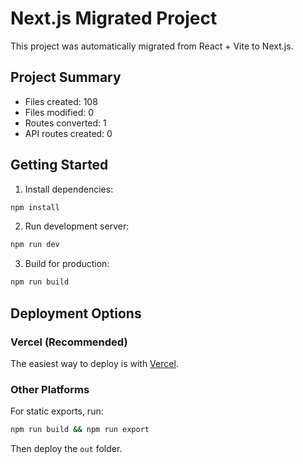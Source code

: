 # Next.js Migrated Project

This project was automatically migrated from React + Vite to Next.js.

## Project Summary
- Files created: 108
- Files modified: 0
- Routes converted: 1
- API routes created: 0

## Getting Started

1. Install dependencies:
```bash
npm install
```

2. Run development server:
```bash
npm run dev
```

3. Build for production:
```bash
npm run build
```

## Deployment Options

### Vercel (Recommended)
The easiest way to deploy is with [Vercel](https://vercel.com/new?utm_medium=default-template&filter=next.js&utm_source=create-next-app&utm_campaign=create-next-app-readme).

### Other Platforms
For static exports, run:
```bash
npm run build && npm run export
```
Then deploy the `out` folder.
